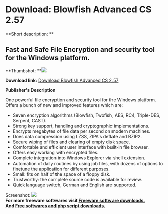 # Download: Blowfish Advanced CS 2.57

**Short description: **

## Fast and Safe File Encryption and security tool for the Windows platform.

  
**Thumbshot: **![](http://www.freewarefiles.com/screenshot/blowfish_acs_md.gif)   
  
**Download link:** [Download Blowfish Advanced CS 2.57](http://freesoftwares.boysofts.com/Blowfish-Advanced-CS_program_12540.html)  
  

**Publisher's Description**  
  

One powerful file encryption and security tool for the Windows platform.
Offers a bunch of new and improved features which are:

  * Seven encryption algorithms (Blowfish, Twofish, AES, RC4, Triple-DES, Serpent, CAST). 
  * Strong key support, handling and cryptographic implementations. 
  * Encrypts megabytes of file data per second on modern machines. 
  * Does data compression using LZSS, ZIPA's deflate and BZIP2. 
  * Secure wiping of files and clearing of empty disk space. 
  * Comfortable and efficient user interface with built-in file browser. 
  * Offers easy working with encrypted files. 
  * Complete integration into Windows Explorer via shell extension. 
  * Automation of daily routines by using job files, with dozens of options to finetune the application for different purposes. 
  * Small: fits on half of the space of a floppy disk. 
  * Trustworthy: the complete source code is available for review. 
  * Quick language switch, German and English are supported. 

  
  
Screenshot: ![](http://www.freewarefiles.com/screenshot/blowfish_acs.gif)  
**For more freeware softwares visit [Freeware software downloads.](http://freesoftwares.boysofts.com/)**   
**And [Free softwares and php script downloads.](http://www.boysofts.com/)**

